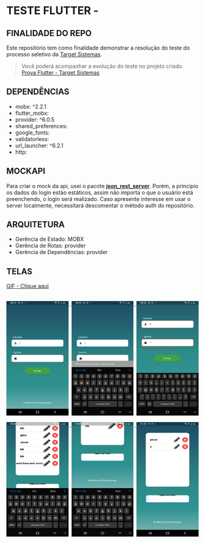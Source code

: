 # TESTE FLUTTER - 

## FINALIDADE DO REPO

Este repositório tem como finalidade demonstrar a resolução do teste do processo seletivo da [Target Sistemas](https://github.com/jcarloscody/prova_flutter_targetSistemas/blob/master/prova/prova_flutter-%20TargetSistemas.pdf).

> Você poderá acompanhar a evolução do teste no projeto criado.  [Prova Flutter - Target Sistemas](https://github.com/users/jcarloscody/projects/3/views/1)

## DEPENDÊNCIAS
-   mobx: ^2.2.1
-   flutter_mobx:
-   provider: ^6.0.5
-   shared_preferences:
-   google_fonts:
-   validatorless:
-   url_launcher: ^6.2.1
-   http:


## MOCKAPI
Para criar o mock da api, usei o pacote **[json_rest_server](https://pub.dev/packages/json_rest_server)**. Porém, a princípio os dados do login estão estáticos, assim não importa o que o usuário está preenchendo, o login será realizado. Caso apresente interesse em usar o server localmente, necessitará descomentar o método auth do repositório.

## ARQUITETURA
- Gerência de Estado: MOBX
- Gerência de Rotas: provider
- Gerência de Dependências: provider


## TELAS
[GIF - Clique aqui](https://github.com/jcarloscody/prova_flutter_targetSistemas/blob/master/prova/movie.gif)

<br/>
<div style="display: flex;">
<img src="https://raw.githubusercontent.com/jcarloscody/prova_flutter_targetSistemas/master/prova/Screenshot_20231105-202131.png?token=GHSAT0AAAAAACJ3XSSEXGNNDLUT4TDJ6XCWZKIF5ZA" width="200" height="300" >
..
<img src="https://raw.githubusercontent.com/jcarloscody/prova_flutter_targetSistemas/master/prova/Screenshot_20231105-202230.png?token=GHSAT0AAAAAACJ3XSSE7RSNZHNRTJ6CBIZGZKIF2NA" width="200" height="300" >
..
<img src="https://raw.githubusercontent.com/jcarloscody/prova_flutter_targetSistemas/master/prova/Screenshot_20231105-202253.png?token=GHSAT0AAAAAACJ3XSSFAQ7GI4ABYINCMGK6ZKIF26A" width="200" height="300" >
</div>

<br/>
<div style="display: flex;">
<img src="https://raw.githubusercontent.com/jcarloscody/prova_flutter_targetSistemas/master/prova/Screenshot_20231105-204611.png?token=GHSAT0AAAAAACJ3XSSEMO3QMY4E4M6XZLYIZKIF4BQ" width="200" height="300" >
..
<img src="https://raw.githubusercontent.com/jcarloscody/prova_flutter_targetSistemas/master/prova/Screenshot_20231105-204514.png?token=GHSAT0AAAAAACJ3XSSFMLHIDIKQ4E6XQGVYZKIF3TQ" width="200" height="300" >
..
<img src="https://raw.githubusercontent.com/jcarloscody/prova_flutter_targetSistemas/master/prova/Screenshot_20231105-212501.png" width="200" height="300" >
</div>

